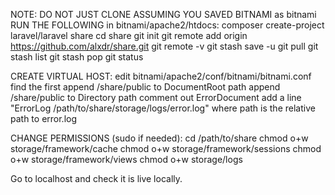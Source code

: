 NOTE: DO NOT JUST CLONE
ASSUMING YOU SAVED BITNAMI as bitnami
RUN THE FOLLOWING in bitnami/apache2/htdocs:
composer create-project laravel/laravel share
cd share
git init
git remote add origin https://github.com/alxdr/share.git
git remote -v
git stash save -u
git pull
git stash list
git stash pop
git status

CREATE VIRTUAL HOST:
edit bitnami/apache2/conf/bitnami/bitnami.conf
find the first <VirtualHost _default_:80>
append /share/public to DocumentRoot path
append /share/public to Directory path
comment out ErrorDocument
add a line "ErrorLog /path/to/share/storage/logs/error.log"
where path is the relative path to error.log

CHANGE PERMISSIONS (sudo if needed):
cd /path/to/share
chmod o+w storage/framework/cache
chmod o+w storage/framework/sessions
chmod o+w storage/framework/views
chmod o+w storage/logs

Go to localhost and check it is live locally.
